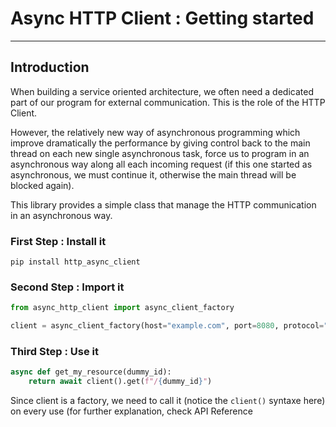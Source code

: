# Async HTTP Client : Getting started

---

## Introduction

When building a service oriented architecture, we often need a dedicated part of our program for external communication.
This is the role of the HTTP Client.

However, the relatively new way of asynchronous programming which improve dramatically the performance by giving control back to the main thread on each new single asynchronous task, 
force us to program in an asynchronous way along all each incoming request (if this one started as asynchronous, we must continue it, otherwise the main thread will be blocked again).

This library provides a simple class that manage the HTTP communication in an asynchronous way.

### First Step : Install it

```shell
pip install http_async_client
```

### Second Step : Import it

```python
from async_http_client import async_client_factory

client = async_client_factory(host="example.com", port=8080, protocol="https")
```

### Third Step : Use it

```python
async def get_my_resource(dummy_id):
    return await client().get(f"/{dummy_id}")
```
 
Since client is a factory, we need to call it (notice the `client()` syntaxe here) on every use (for further explanation, check API Reference

